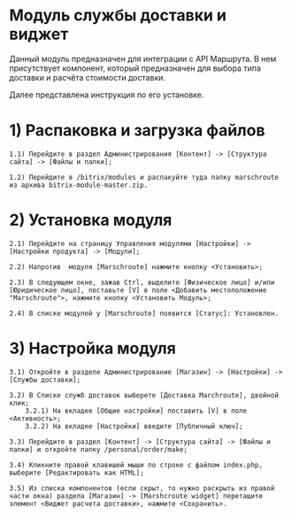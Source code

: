 # Модуль службы доставки и виджет #

Данный модуль предназначен для интеграции с API Маршрута. В нем присутствует компонент, который предназначен для выбора типа доставки и расчёта стоимости доставки.

Далее представлена инструкция по его установке.

# 1) Распаковка и загрузка файлов
 
	1.1) Перейдите в раздел Администрирования [Контент] -> [Структура сайта] -> [Файлы и папки];

	1.2) Перейдите в /bitrix/modules и распакуйте туда папку marschroute из архива bitrix-module-master.zip.

# 2) Установка модуля

	2.1) Перейдите на страницу Управления модулями [Настройки] -> [Настройки продукта] -> [Модули];

	2.2) Напротив  модуля [Marschroute] нажмите кнопку <Установить>;

	2.3) В следующем окне, зажав Ctrl, выделите [Физическое лицо] и/или [Юридическое лицо], поставьте [V] в поле <Добавить местоположение "Marschroute">, нажмите кнопку <Установить Модуль>;
	
	2.4) В списке модулей у [Marschroute] появится [Статус]: Установлен.

# 3) Настройка модуля

	3.1) Откройте в разделе Администрирование [Магазин] -> [Настройки] -> [Службы доставки];

	3.2) В Списке служб доставок выберете [Доставка Marchroute], двойной клик;
		3.2.1) На вкладке [Общие настройки] поставить [V] в поле <Активность>;
		3.2.2) На вкладке [Настройки] введите [Публичный ключ];

	3.3) Перейдите в раздел [Контент] -> [Структура сайта] -> [Файлы и папки] и откройте папку /personal/order/make;

	3.4) Кликните правой клавишей мыши по строке с файлом index.php, выберите [Редактировать как HTML];	

	3.5) Из списка компонентов (если скрыт, то нужно раскрыть из правой части окна) раздела [Магазин] -> [Marshcroute widget] перетащите элемент <Виджет расчета доставки>, нажмите <Сохранить>.

